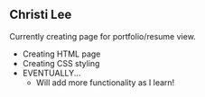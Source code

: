 ## Christi Lee
Currently creating page for portfolio/resume view.
- Creating HTML page
- Creating CSS styling
- EVENTUALLY...
   - Will add more functionality as I learn!

